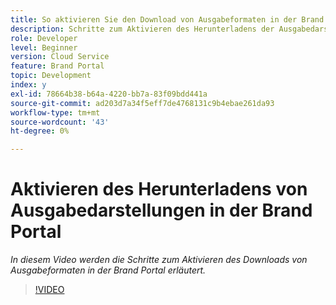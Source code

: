 ```yaml
---
title: So aktivieren Sie den Download von Ausgabeformaten in der Brand Portal.
description: Schritte zum Aktivieren des Herunterladens der Ausgabedarstellung in Brand Portal
role: Developer
level: Beginner
version: Cloud Service
feature: Brand Portal
topic: Development
index: y
exl-id: 78664b38-b64a-4220-bb7a-83f09bdd441a
source-git-commit: ad203d7a34f5eff7de4768131c9b4ebae261da93
workflow-type: tm+mt
source-wordcount: '43'
ht-degree: 0%

---
```


# Aktivieren des Herunterladens von Ausgabedarstellungen in der Brand Portal

*In diesem Video werden die Schritte zum Aktivieren des Downloads von Ausgabeformaten in der Brand Portal erläutert.*

>[!VIDEO](https://video.tv.adobe.com/v/335449?quality=9&learn=on)
